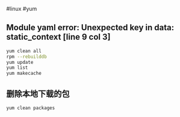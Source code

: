 #linux #yum 

## Module yaml error: Unexpected key in data: static_context \[line 9 col 3\]

```bash
yum clean all
rpm --rebuilddb
yum update
yum list
yum makecache
```

## 删除本地下载的包

```bash
yum clean packages
```